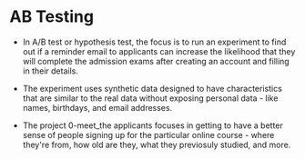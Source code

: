 # AB Testing

- In A/B test or hypothesis test, the focus is to run an experiment to find out if a reminder email to applicants can increase the likelihood that they will complete the admission exams after creating an account and filling in their details. 

- The experiment uses synthetic data designed to have characteristics that are similar to the real data without exposing personal data - like names, birthdays, and email addresses. 

- The project 0-meet_the applicants focuses in getting to have a better sense of people signing up for the particular online course - where they're from, how old are they, what they previosuly studied, and more. 
